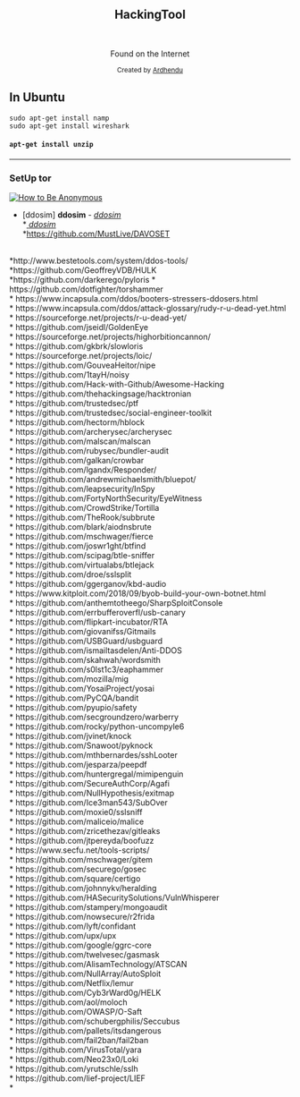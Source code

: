 <h2 align="center">HackingTool</h2>

<br>

<p align="center">
Found on the Internet 
</p>

<div align="center">
  <sub>Created by
    <a href="https://twitter.com/ardhendu101">Ardhendu</a>
    </div>


## In Ubuntu

```
sudo apt-get install namp
sudo apt-get install wireshark
```
#### <code>apt-get install unzip</code>
****
### SetUp tor
[![How to Be Anonymous](http://i3.ytimg.com/vi/r3K6ClMNPdk/maxresdefault.jpg)](https://www.youtube.com/watch?v=r3K6ClMNPdk)


* [ddosim] **ddosim** -  <a href="https://sourceforge.net/projects/ddosim/"> *ddosim* </a> <br>
*<a href="https://sourceforge.net/projects/ddosim/"> *ddosim* </a> <br>
*https://github.com/MustLive/DAVOSET
<br>
*http://www.bestetools.com/system/ddos-tools/
<br>
*https://github.com/GeoffreyVDB/HULK
<br>
*https://github.com/darkerego/pyloris
*  https://github.com/dotfighter/torshammer <br>
*  https://www.incapsula.com/ddos/booters-stressers-ddosers.html <br>
*  https://www.incapsula.com/ddos/attack-glossary/rudy-r-u-dead-yet.html
*  https://sourceforge.net/projects/r-u-dead-yet/ <br>
*  https://github.com/jseidl/GoldenEye <br>
*  https://sourceforge.net/projects/highorbitioncannon/ <br>
*  https://github.com/gkbrk/slowloris <br>
*  https://sourceforge.net/projects/loic/ <br>
*  https://github.com/GouveaHeitor/nipe <br>
*  https://github.com/1tayH/noisy <br>
*  https://github.com/Hack-with-Github/Awesome-Hacking <br>
*  https://github.com/thehackingsage/hacktronian <br>
*  https://github.com/trustedsec/ptf <br>
*  https://github.com/trustedsec/social-engineer-toolkit <br>
*  https://github.com/hectorm/hblock <br>
*  https://github.com/archerysec/archerysec <br>
*  https://github.com/malscan/malscan <br>
*  https://github.com/rubysec/bundler-audit <br>
*  https://github.com/galkan/crowbar <br>
*  https://github.com/lgandx/Responder/ <br>
*  https://github.com/andrewmichaelsmith/bluepot/ <br>
*  https://github.com/leapsecurity/InSpy <br>
*  https://github.com/FortyNorthSecurity/EyeWitness <br>
*  https://github.com/CrowdStrike/Tortilla <br>
*  https://github.com/TheRook/subbrute <br>
*  https://github.com/blark/aiodnsbrute <br>
*  https://github.com/mschwager/fierce <br>
*  https://github.com/joswr1ght/btfind <br>
*  https://github.com/scipag/btle-sniffer <br>
*  https://github.com/virtualabs/btlejack <br>
*  https://github.com/droe/sslsplit <br>
*  https://github.com/ggerganov/kbd-audio <br>
*  https://www.kitploit.com/2018/09/byob-build-your-own-botnet.html <br>
*  https://github.com/anthemtotheego/SharpSploitConsole <br>
*  https://github.com/errbufferoverfl/usb-canary <br>
*  https://github.com/flipkart-incubator/RTA <br>
*  https://github.com/giovanifss/Gitmails <br>
*  https://github.com/USBGuard/usbguard <br>
*  https://github.com/ismailtasdelen/Anti-DDOS <br>
*  https://github.com/skahwah/wordsmith <br>
*  https://github.com/s0lst1c3/eaphammer <br>
*  https://github.com/mozilla/mig <br>
*  https://github.com/YosaiProject/yosai <br>
*  https://github.com/PyCQA/bandit <br>
*  https://github.com/pyupio/safety <br>
*  https://github.com/secgroundzero/warberry <br>
*  https://github.com/rocky/python-uncompyle6 <br>
*  https://github.com/jvinet/knock <br>
*  https://github.com/Snawoot/pyknock <br>
*  https://github.com/mthbernardes/sshLooter <br>
*  https://github.com/jesparza/peepdf <br>
*  https://github.com/huntergregal/mimipenguin <br>
*  https://github.com/SecureAuthCorp/Agafi <br>
*  https://github.com/NullHypothesis/exitmap <br>
*  https://github.com/Ice3man543/SubOver <br>
*  https://github.com/moxie0/sslsniff <br>
*  https://github.com/maliceio/malice <br>
*  https://github.com/zricethezav/gitleaks <br>
*  https://github.com/jtpereyda/boofuzz <br>
*  https://www.secfu.net/tools-scripts/ <br>
*  https://github.com/mschwager/gitem <br>
*  https://github.com/securego/gosec <br>
*  https://github.com/square/certigo <br>
*  https://github.com/johnnykv/heralding <br>
*  https://github.com/HASecuritySolutions/VulnWhisperer <br>
*  https://github.com/stampery/mongoaudit <br>
*  https://github.com/nowsecure/r2frida <br>
*  https://github.com/lyft/confidant <br>
*  https://github.com/upx/upx <br>
*  https://github.com/google/ggrc-core <br>
*  https://github.com/twelvesec/gasmask <br>
*  https://github.com/AlisamTechnology/ATSCAN <br>
*  https://github.com/NullArray/AutoSploit <br>
*  https://github.com/Netflix/lemur <br>
*  https://github.com/Cyb3rWard0g/HELK <br>
*  https://github.com/aol/moloch <br>
*  https://github.com/OWASP/O-Saft <br>
*  https://github.com/schubergphilis/Seccubus <br>
*  https://github.com/pallets/itsdangerous <br>
*  https://github.com/fail2ban/fail2ban <br>
*  https://github.com/VirusTotal/yara <br>
*  https://github.com/Neo23x0/Loki <br>
*  https://github.com/yrutschle/sslh <br>
*  https://github.com/lief-project/LIEF <br> 
*  
